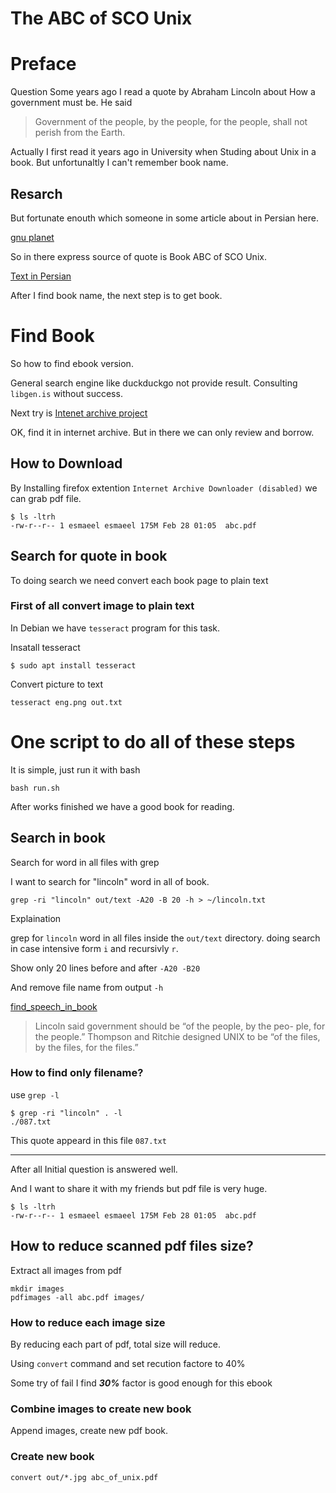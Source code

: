 # **The ABC of SCO Unix**

# Preface

Question
Some years ago I read a quote by Abraham Lincoln about How a government must be.
He said

> Government of the people, by the people, for the people, shall not perish from the Earth.

Actually I first read it years ago in University when Studing about Unix in a book.
But unfortunaltly I can't remember book name.

## Resarch

But fortunate enouth which someone in some article about in Persian here.

[gnu planet](https://planet.sito.ir/%DA%86%DB%8C%D8%B2%D9%87%D8%A7%DB%8C%DB%8C-%DA%A9%D9%87-%D8%A8%D8%A7%DB%8C%D8%AF-%D8%A8%D8%AF%D8%A7%D9%86%DB%8C%D8%AF/)

So in there express source of quote is Book ABC of SCO Unix.

[Text in Persian](persian_source.md)

After I find book name, the next step is to get book.

# Find Book

So how to find ebook version.

General search engine like duckduckgo not provide result.
Consulting ```libgen.is``` without success.

Next try is [Intenet archive project](https://archive.org/)

OK, find it in internet archive. But in there we can only review and borrow.

## How to Download 

By Installing firefox extention `Internet Archive Downloader (disabled)`
we can grab pdf file.

```
$ ls -ltrh
-rw-r--r-- 1 esmaeel esmaeel 175M Feb 28 01:05  abc.pdf
```

## Search for quote in book

To doing search we need convert each book page to plain text

### First of all convert image to plain text

In Debian we have `tesseract` program for this task.

Insatall tesseract

```
$ sudo apt install tesseract
```

Convert picture to text

```
tesseract eng.png out.txt
```

# One script to do all of these steps

It is simple, just run it with bash

```
bash run.sh
```

After works finished we have a good book for reading.

## Search in book 

Search for word in all files with grep

I want to search for "lincoln" word in all of book.

```
grep -ri "lincoln" out/text -A20 -B 20 -h > ~/lincoln.txt
```

Explaination

grep for `lincoln` word in all files inside the `out/text` directory. doing search in case intensive form `i` and recursivly `r`.

Show only 20 lines before and after `-A20 -B20`

And remove file name from output `-h`

[find_speech_in_book](lincoln.txt)


> Lincoln said government should be “of the people, by the peo-
> ple, for the people.” Thompson and Ritchie designed UNIX to be “of
> the files, by the files, for the files.”

### How to find only filename?
use `grep -l`

```
$ grep -ri "lincoln" . -l
./087.txt
```

This quote appeard in this file `087.txt`

---

After all 
Initial question is answered well.

And I want to share it with my friends but pdf file is very huge.

```
$ ls -ltrh
-rw-r--r-- 1 esmaeel esmaeel 175M Feb 28 01:05  abc.pdf
```

## How to reduce scanned pdf files size?

Extract all images from pdf

```
mkdir images
pdfimages -all abc.pdf images/
```

### How to reduce each image size

By reducing each part of pdf, total size will reduce.

Using `convert` command and set recution factore to 40%

Some try of fail I find ***30%*** factor is good enough for this ebook

### Combine images to create new book

Append images, create new pdf book.

### Create new book 

```
convert out/*.jpg abc_of_unix.pdf
```